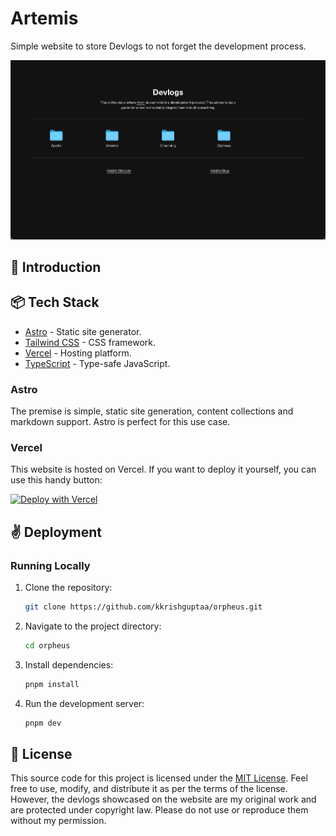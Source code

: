 # Artemis

Simple website to store Devlogs to not forget the development process.

[![A screenshot of the Orpheus Website](https://github.com/kkrishguptaa/artemis/raw/main/.github/screenshot.png)](https://devlogs.krishg.com)

## 👋 Introduction

## 📦 Tech Stack

- [Astro](https://astro.build/) - Static site generator.
- [Tailwind CSS](https://tailwindcss.com/) - CSS framework.
- [Vercel](https://vercel.com/) - Hosting platform.
- [TypeScript](https://www.typescriptlang.org/) - Type-safe JavaScript.

### Astro

The premise is simple, static site generation, content collections and markdown support. Astro is perfect for this use case.

### Vercel

This website is hosted on Vercel. If you want to deploy it yourself, you can use this handy button:

[![Deploy with Vercel](https://vercel.com/button)](https://vercel.com/new/clone?repository-url=https%3A%2F%2Fgithub.com%2Fkkrishguptaa%2Fartemis&project-name=artemis&repository-name=artemis&demo-title=Artemis&demo-description=Simple%20website%20to%20store%20Devlogs%20to%20not%20forget%20the%20development%20process.&demo-url=https%3A%2F%2Fdevlogs.krishg.com&demo-image=https%3A%2F%2Fgithub.com%2Fkkrishguptaa%2Fartemis%2Fraw%2Fmain%2F.github%2Fscreenshot.png)

## ✌️ Deployment

### Running Locally

1. Clone the repository:

   ```bash
   git clone https://github.com/kkrishguptaa/orpheus.git
   ```

2. Navigate to the project directory:

   ```bash
   cd orpheus
   ```

3. Install dependencies:

   ```bash
   pnpm install
   ```

4. Run the development server:

   ```bash
   pnpm dev
   ```

## 📜 License

This source code for this project is licensed under the [MIT License](LICENSE). Feel free to use, modify, and distribute it as per the terms of the license. However, the devlogs showcased on the website are my original work and are protected under copyright law. Please do not use or reproduce them without my permission.
